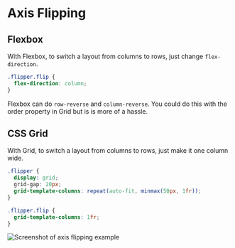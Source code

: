 # Axis Flipping

## Flexbox

With Flexbox, to switch a layout from columns to rows, just change `flex-direction`.

```css
.flipper.flip {
  flex-direction: column;
}
```

Flexbox can do `row-reverse` and `column-reverse`. You could do this with the order property in Grid but is is more of a hassle.

## CSS Grid

With Grid, to switch a layout from columns to rows, just make it one column wide.

```css
.flipper {
  display: grid;
  grid-gap: 20px;
  grid-template-columns: repeat(auto-fit, minmax(50px, 1fr));
}

.flipper.flip {
  grid-template-columns: 1fr;
}
```

![Screenshot of axis flipping example](https://res.cloudinary.com/gerhynes/image/upload/q_auto/v1551027962/Screenshot_2019-02-24_Flexbox_vs_CSS_Grid_Axis_Flipping_vl15g4.png)
